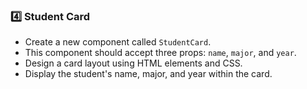 ### **4️⃣ Student Card**  
- Create a new component called `StudentCard`.  
- This component should accept three props: `name`, `major`, and `year`.  
- Design a card layout using HTML elements and CSS.  
- Display the student's name, major, and year within the card.
